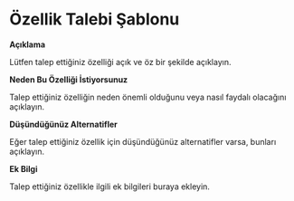 # Özellik Talebi Şablonu

**Açıklama**

Lütfen talep ettiğiniz özelliği açık ve öz bir şekilde açıklayın.

**Neden Bu Özelliği İstiyorsunuz**

Talep ettiğiniz özelliğin neden önemli olduğunu veya nasıl faydalı olacağını açıklayın.

**Düşündüğünüz Alternatifler**

Eğer talep ettiğiniz özellik için düşündüğünüz alternatifler varsa, bunları açıklayın.

**Ek Bilgi**

Talep ettiğiniz özellikle ilgili ek bilgileri buraya ekleyin.
